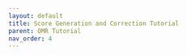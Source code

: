 ```yaml
---
layout: default
title: Score Generation and Correction Tutorial
parent: OMR Tutorial
nav_order: 4
---
```

